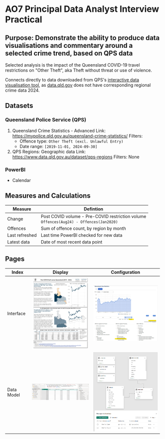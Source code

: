 # AO7 Principal Data Analyst Interview Practical 

## Purpose: Demonstrate the ability to produce data visualisations and commentary around a selected crime trend, based on QPS data
Selected analysis is the impact of the Queensland COVID-19 travel restrictions on "Other Theft", aka Theft without threat or use of violence.

Connects directly to data downloaded from QPS's [interactive data visualisation tool](https://mypolice.qld.gov.au/queensland-crime-statistics), as [data.qld.gov](https://www.data.qld.gov.au/dataset?q=crime%20statistics&sort=score%20desc%2C%20metadata_modified%20desc) does not have corresponding regional crime data 2024. 

## Datasets
### Queensland Police Service (QPS)
1. Queensland Crime Statistics - Advanced
    Link: https://mypolice.qld.gov.au/queensland-crime-statistics/
    Filters:
    - Offence type: `Other Theft (excl. Unlawful Entry)`
    - Date range: `[2019-11-01, 2024-09-30]`
2. QPS Regions: Geographic data
    Link: https://www.data.qld.gov.au/dataset/qps-regions
    Filters: None
### PowerBI
- Calendar

## Measures and Calculations
Measure   | Defintion
----------|---------------
Change    | Post COVID volume - Pre-COVID restriction volume <br> `Offences(Aug24) - Offences(Jan2020)`
Offences  | Sum of offence count, by region by month
Last refreshed  | Last time PowerBI checked for new data
Latest data | Date of most recent data point

<div style="page-break-after: always;"></div>

## Pages
Index | Display | Configuration
-------|--------|--------------
Interface | <img src="./ReadMeImgs/Landing.png" width="350" title = "Landing Page"> | <img src="./ReadMeImgs/QueryWeb.png" width="350" title = "Web Interface">
Data Model | <img src="./ReadMeImgs/QueryStructure.png" width="350" title = "PBI Queries"> | <img src="./ReadMeImgs/Schema.png" width="350" title = "Schema">


